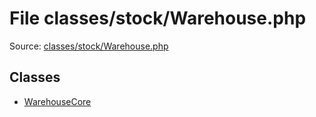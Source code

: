 File classes/stock/Warehouse.php
=========

Source: [classes/stock/Warehouse.php](https://github.com/PrestaShop/PrestaShop/blob/1.6.0.11/classes/stock/Warehouse.php)


Classes
-------

* [WarehouseCore](class.WarehouseCore.md)

